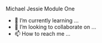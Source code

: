 Michael Jessie Module One
- 🌱 I’m currently learning ...
- 💞️ I’m looking to collaborate on ...
- 📫 How to reach me ...

<!---
mjessie9/mjessie9 is a ✨ special ✨ repository because its `README.md` (this file) appears on your GitHub profile.
You can click the Preview link to take a look at your changes.
--->
